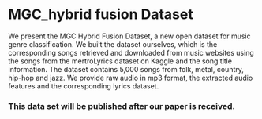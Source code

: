 # MGC_hybrid fusion Dataset
We present the MGC Hybrid Fusion Dataset, a new open dataset for music genre classification. We built the dataset ourselves, which is the corresponding songs retrieved and downloaded from music websites using the songs from the mertroLyrics dataset on Kaggle and the song title information. The dataset contains 5,000 songs from folk, metal, country, hip-hop and jazz. We provide raw audio in mp3 format, the extracted audio features and the corresponding lyrics dataset.

### This data set will be published after our paper is received.
